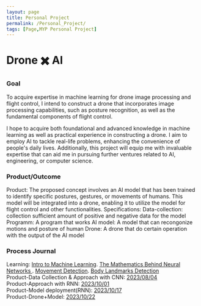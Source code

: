 ```yaml
---
layout: page
title: Personal Project
permalink: /Personal_Project/
tags: [Page,MYP Personal Project]
---
```

# Drone ✖️ AI
### Goal
To acquire expertise in machine learning for drone image processing and flight control, I intend to construct a drone that
incorporates image processing capabilities, such as posture recognition, as well as the fundamental components of flight
control.

I hope to acquire both foundational and advanced knowledge in machine learning as well as practical experience in
constructing a drone. I aim to employ AI to tackle real-life problems, enhancing the convenience of people's daily lives.
Additionally, this project will equip me with invaluable expertise that can aid me in pursuing further ventures related to AI,
engineering, or computer science.
### Product/Outcome
Product:
The proposed concept involves an AI model that has been trained to identify specific postures, gestures, or movements of
humans. This model will be integrated into a drone, enabling it to utilize the model for flight control and other
functionalities.
Specifications:
Data-collection: collection sufficient amount of positive and negative data for the model
Programm: A program that works
AI model: A model that can recongonize motions and posture of human
Drone: A drone that do certain operation with the output of the AI model
### Process Journal
Learning:
[Intro to Machine Learning](https://jeremyzxi.github.io/2023/09/05/PP-process_journal.html).  [The Mathematics Behind Neural Networks
](https://jeremyzxi.github.io/2023/07/05/PP-process_journal2.html).  [Movement Detection](https://jeremyzxi.github.io/2023/07/15/PP-Process_journal3.html).  [Body Landmarks Detection
](https://jeremyzxi.github.io/2023/07/20/PP-process_journal4.html)<br>
Product-Data Collection & Approach with CNN:
[2023/08/04](https://jeremyzxi.github.io/2023/08/04/Product-Process-Journal.html)<br>
Product-Approach with RNN:
[2023/10/01](https://jeremyzxi.github.io/2023/10/01/Product-Process-Journal.html)<br>
Product-Model deployment(RNN):
[2023/10/17](https://jeremyzxi.github.io/2023/10/17/Product-Process_Journal.html)<br>
Product-Drone+Model:
[2023/10/22](https://jeremyzxi.github.io/2023/10/22/Produc_Process-Journal.html)
